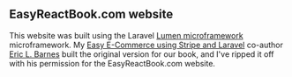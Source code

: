 ## EasyReactBook.com website

This website was built using the Laravel [Lumen microframework](http://lumen.laravel.com/) microframework. My [Easy E-Commerce using Stripe and Laravel](http://easyecommercebook.com) co-author [Eric L. Barnes](http://ericlbarnes.com/) built the original version for our book, and I've ripped it off with his permission for the EasyReactBook.com website.